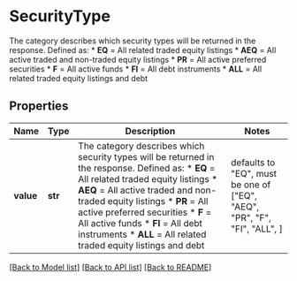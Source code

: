 # SecurityType

The category describes which security types will be returned in the response. Defined as: * **EQ** = All related traded equity listings * **AEQ** = All active traded and non-traded equity listings * **PR** = All active preferred securities * **F** = All active funds * **FI** = All debt instruments * **ALL** = All related traded equity listings and debt 

## Properties
Name | Type | Description | Notes
------------ | ------------- | ------------- | -------------
**value** | **str** | The category describes which security types will be returned in the response. Defined as: * **EQ** &#x3D; All related traded equity listings * **AEQ** &#x3D; All active traded and non-traded equity listings * **PR** &#x3D; All active preferred securities * **F** &#x3D; All active funds * **FI** &#x3D; All debt instruments * **ALL** &#x3D; All related traded equity listings and debt  | defaults to "EQ",  must be one of ["EQ", "AEQ", "PR", "F", "FI", "ALL", ]

[[Back to Model list]](../README.md#documentation-for-models) [[Back to API list]](../README.md#documentation-for-api-endpoints) [[Back to README]](../README.md)


